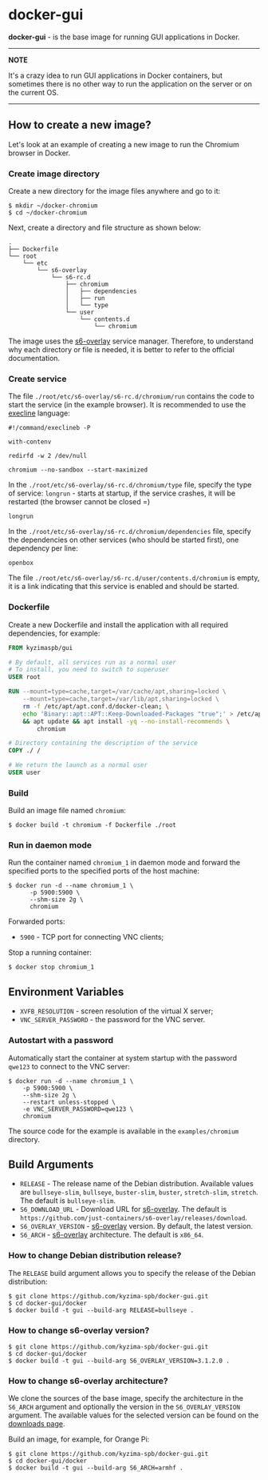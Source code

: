 # docker-gui

**docker-gui** - is the base image for running GUI applications in Docker.

---
**NOTE**

It's a crazy idea to run GUI applications in Docker containers,
but sometimes there is no other way to run the application on the server
or on the current OS.

---


## How to create a new image?

Let's look at an example of creating a new image to run the Chromium browser in Docker.

### Create image directory

Create a new directory for the image files anywhere and go to it:

```shell
$ mkdir ~/docker-chromium
$ cd ~/docker-chromium
```

Next, create a directory and file structure as shown below:

```
.
├── Dockerfile
└── root
    └── etc
        └── s6-overlay
            └── s6-rc.d
                ├── chromium
                │   ├── dependencies
                │   ├── run
                │   └── type
                └── user
                    └── contents.d
                        └── chromium
```

The image uses the [s6-overlay][1] service manager.
Therefore, to understand why each directory or file is needed,
it is better to refer to the official documentation.

### Create service

The file `./root/etc/s6-overlay/s6-rc.d/chromium/run`
contains the code to start the service (in the example browser).
It is recommended to use the [execline][2] language:

```shell
#!/command/execlineb -P

with-contenv

redirfd -w 2 /dev/null

chromium --no-sandbox --start-maximized
```

In the `./root/etc/s6-overlay/s6-rc.d/chromium/type` file,
specify the type of service: `longrun` - starts at startup, if the service crashes,
it will be restarted (the browser cannot be closed =)

```
longrun
```

In the `./root/etc/s6-overlay/s6-rc.d/chromium/dependencies` file,
specify the dependencies on other services (who should be started first),
one dependency per line:

```
openbox
```

The file `./root/etc/s6-overlay/s6-rc.d/user/contents.d/chromium` is empty,
it is a link indicating that this service is enabled and should be started.

### Dockerfile

Create a new Dockerfile and install the application
with all required dependencies, for example:

```dockerfile
FROM kyzimaspb/gui

# By default, all services run as a normal user
# To install, you need to switch to superuser
USER root

RUN --mount=type=cache,target=/var/cache/apt,sharing=locked \
    --mount=type=cache,target=/var/lib/apt,sharing=locked \
    rm -f /etc/apt/apt.conf.d/docker-clean; \
    echo 'Binary::apt::APT::Keep-Downloaded-Packages "true";' > /etc/apt/apt.conf.d/keep-cache \
    && apt update && apt install -yq --no-install-recommends \
        chromium

# Directory containing the description of the service
COPY ./ /

# We return the launch as a normal user
USER user
```

### Build

Build an image file named `chromium`:

```shell
$ docker build -t chromium -f Dockerfile ./root
```

### Run in daemon mode

Run the container named `chromium_1` in daemon mode
and forward the specified ports
to the specified ports of the host machine:

```shell
$ docker run -d --name chromium_1 \
      -p 5900:5900 \
      --shm-size 2g \
      chromium
```

Forwarded ports:

* `5900` - TCP port for connecting VNC clients;

Stop a running container:

```shell
$ docker stop chromium_1
```

## Environment Variables

* `XVFB_RESOLUTION` - screen resolution of the virtual X server;
* `VNC_SERVER_PASSWORD` - the password for the VNC server.

### Autostart with a password

Automatically start the container at system startup
with the password `qwe123` to connect to the VNC server:

```shell  
$ docker run -d --name chromium_1 \
    -p 5900:5900 \
    --shm-size 2g \
    --restart unless-stopped \
    -e VNC_SERVER_PASSWORD=qwe123 \
    chromium
```

The source code for the example is available in the `examples/chromium` directory.


## Build Arguments

* `RELEASE` - The release name of the Debian distribution.
  Available values are `bullseye-slim`, `bullseye`,
  `buster-slim`, `buster`, `stretch-slim`, `stretch`.
  The default is `bullseye-slim`.
* `S6_DOWNLOAD_URL` - Download URL for [s6-overlay][1].
  The default is `https://github.com/just-containers/s6-overlay/releases/download`.
* `S6_OVERLAY_VERSION` - [s6-overlay][1] version.
  By default, the latest version.
* `S6_ARCH` - [s6-overlay][1] architecture.
  The default is `x86_64`.

### How to change Debian distribution release?

The `RELEASE` build argument allows you to specify the release of the Debian distribution:

```shell
$ git clone https://github.com/kyzima-spb/docker-gui.git
$ cd docker-gui/docker
$ docker build -t gui --build-arg RELEASE=bullseye .
```

### How to change s6-overlay version?

```shell
$ git clone https://github.com/kyzima-spb/docker-gui.git
$ cd docker-gui/docker
$ docker build -t gui --build-arg S6_OVERLAY_VERSION=3.1.2.0 .
```

### How to change s6-overlay architecture?

We clone the sources of the base image,
specify the architecture in the `S6_ARCH` argument
and optionally the version in the `S6_OVERLAY_VERSION` argument.
The available values for the selected version can be found on the [downloads page][3].

Build an image, for example, for Orange Pi:

```shell
$ git clone https://github.com/kyzima-spb/docker-gui.git
$ cd docker-gui/docker
$ docker build -t gui --build-arg S6_ARCH=armhf .
```

[1]: <https://github.com/just-containers/s6-overlay> "s6-overlay"
[2]: <https://skarnet.org/software/execline/> "execline"
[3]: <https://github.com/just-containers/s6-overlay/releases> "releases"
